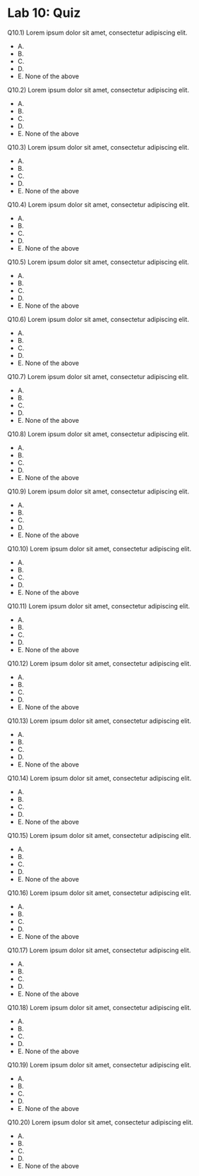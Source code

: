 # Lab 10: Quiz

Q10.1) Lorem ipsum dolor sit amet, consectetur adipiscing elit.

- A.
- B.
- C.
- D.
- E. None of the above

Q10.2) Lorem ipsum dolor sit amet, consectetur adipiscing elit.

- A.
- B.
- C.
- D.
- E. None of the above

Q10.3) Lorem ipsum dolor sit amet, consectetur adipiscing elit.

- A.
- B.
- C.
- D.
- E. None of the above

Q10.4) Lorem ipsum dolor sit amet, consectetur adipiscing elit.

- A.
- B.
- C.
- D.
- E. None of the above

Q10.5) Lorem ipsum dolor sit amet, consectetur adipiscing elit.

- A.
- B.
- C.
- D.
- E. None of the above

Q10.6) Lorem ipsum dolor sit amet, consectetur adipiscing elit.

- A.
- B.
- C.
- D.
- E. None of the above

Q10.7) Lorem ipsum dolor sit amet, consectetur adipiscing elit.

- A.
- B.
- C.
- D.
- E. None of the above

Q10.8) Lorem ipsum dolor sit amet, consectetur adipiscing elit.

- A.
- B.
- C.
- D.
- E. None of the above

Q10.9) Lorem ipsum dolor sit amet, consectetur adipiscing elit.

- A.
- B.
- C.
- D.
- E. None of the above

Q10.10) Lorem ipsum dolor sit amet, consectetur adipiscing elit.

- A.
- B.
- C.
- D.
- E. None of the above

Q10.11) Lorem ipsum dolor sit amet, consectetur adipiscing elit.

- A.
- B.
- C.
- D.
- E. None of the above

Q10.12) Lorem ipsum dolor sit amet, consectetur adipiscing elit.

- A.
- B.
- C.
- D.
- E. None of the above

Q10.13) Lorem ipsum dolor sit amet, consectetur adipiscing elit.

- A.
- B.
- C.
- D.
- E. None of the above

Q10.14) Lorem ipsum dolor sit amet, consectetur adipiscing elit.

- A.
- B.
- C.
- D.
- E. None of the above

Q10.15) Lorem ipsum dolor sit amet, consectetur adipiscing elit.

- A.
- B.
- C.
- D.
- E. None of the above

Q10.16) Lorem ipsum dolor sit amet, consectetur adipiscing elit.

- A.
- B.
- C.
- D.
- E. None of the above

Q10.17) Lorem ipsum dolor sit amet, consectetur adipiscing elit.

- A.
- B.
- C.
- D.
- E. None of the above

Q10.18) Lorem ipsum dolor sit amet, consectetur adipiscing elit.

- A.
- B.
- C.
- D.
- E. None of the above

Q10.19) Lorem ipsum dolor sit amet, consectetur adipiscing elit.

- A.
- B.
- C.
- D.
- E. None of the above

Q10.20) Lorem ipsum dolor sit amet, consectetur adipiscing elit.

- A.
- B.
- C.
- D.
- E. None of the above
